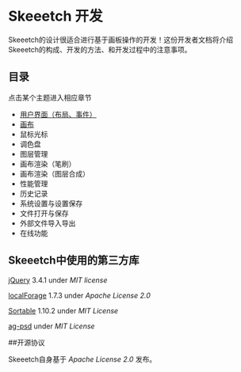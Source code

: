 # Skeeetch 开发

Skeeetch的设计很适合进行基于画板操作的开发！这份开发者文档将介绍Skeeetch的构成、开发的方法、和开发过程中的注意事项。

## 目录

点击某个主题进入相应章节

* [用户界面（布局、事件）]()
* [画布]()
* 鼠标光标
* 调色盘
* 图层管理
* 画布渲染（笔刷）
* 画布渲染（图层合成）
* 性能管理
* 历史记录
* 系统设置与设置保存
* 文件打开与保存
* 外部文件导入导出
* 在线功能

## Skeeetch中使用的第三方库

[jQuery](https://jquery.com/) 3.4.1 under *MIT license*

[localForage](https://github.com/localForage/localForage) 1.7.3 under *Apache License 2.0*

[Sortable](https://github.com/SortableJS/Sortable) 1.10.2 under *MIT License*

[ag-psd](https://github.com/Agamnentzar/ag-psd) under *MIT License*

##开源协议

Skeeetch自身基于 *Apache License 2.0* 发布。